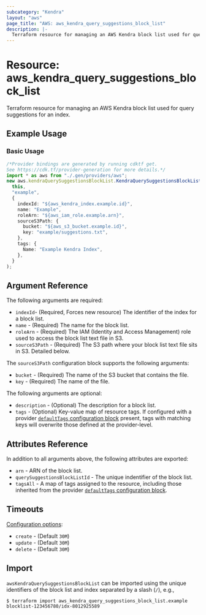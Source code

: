 ```yaml
---
subcategory: "Kendra"
layout: "aws"
page_title: "AWS: aws_kendra_query_suggestions_block_list"
description: |-
  Terraform resource for managing an AWS Kendra block list used for query suggestions for an index
---
```


# Resource: aws\_kendra\_query\_suggestions\_block\_list

Terraform resource for managing an AWS Kendra block list used for query suggestions for an index.

## Example Usage

### Basic Usage

```typescript
/*Provider bindings are generated by running cdktf get.
See https://cdk.tf/provider-generation for more details.*/
import * as aws from "./.gen/providers/aws";
new aws.kendraQuerySuggestionsBlockList.KendraQuerySuggestionsBlockList(
  this,
  "example",
  {
    indexId: "${aws_kendra_index.example.id}",
    name: "Example",
    roleArn: "${aws_iam_role.example.arn}",
    sourceS3Path: {
      bucket: "${aws_s3_bucket.example.id}",
      key: "example/suggestions.txt",
    },
    tags: {
      Name: "Example Kendra Index",
    },
  }
);

```

## Argument Reference

The following arguments are required:

* `indexId`- (Required, Forces new resource) The identifier of the index for a block list.
* `name` - (Required) The name for the block list.
* `roleArn` - (Required) The IAM (Identity and Access Management) role used to access the block list text file in S3.
* `sourceS3Path` - (Required) The S3 path where your block list text file sits in S3. Detailed below.

The `sourceS3Path` configuration block supports the following arguments:

* `bucket` - (Required) The name of the S3 bucket that contains the file.
* `key` - (Required) The name of the file.

The following arguments are optional:

* `description` - (Optional) The description for a block list.
* `tags` - (Optional) Key-value map of resource tags. If configured with a provider [`defaultTags` configuration block](https://registry.terraform.io/providers/hashicorp/aws/latest/docs#default_tags-configuration-block) present, tags with matching keys will overwrite those defined at the provider-level.

## Attributes Reference

In addition to all arguments above, the following attributes are exported:

* `arn` - ARN of the block list.
* `querySuggestionsBlockListId` - The unique indentifier of the block list.
* `tagsAll` - A map of tags assigned to the resource, including those inherited from the provider [`defaultTags` configuration block](https://registry.terraform.io/providers/hashicorp/aws/latest/docs#default_tags-configuration-block).

## Timeouts

[Configuration options](https://developer.hashicorp.com/terraform/language/resources/syntax#operation-timeouts):

* `create` - (Default `30M`)
* `update` - (Default `30M`)
* `delete` - (Default `30M`)

## Import

`awsKendraQuerySuggestionsBlockList` can be imported using the unique identifiers of the block list and index separated by a slash (`/`), e.g.,

```console
$ terraform import aws_kendra_query_suggestions_block_list.example blocklist-123456780/idx-8012925589
```
